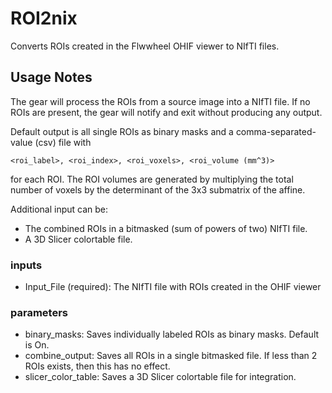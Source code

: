 # ROI2nix

Converts ROIs created in the Flwwheel OHIF viewer to NIfTI files.

## Usage Notes

The gear will process the ROIs from a source image into a NIfTI file. If no ROIs are present, the gear will notify and exit without producing any output.

Default output is all single ROIs as binary masks and a comma-separated-value (csv) file with

`<roi_label>, <roi_index>, <roi_voxels>, <roi_volume (mm^3)>`

for each ROI. The ROI volumes are generated by multiplying the total number of voxels by the determinant of the 3x3 submatrix of the affine.

Additional input can be:

* The combined ROIs in a bitmasked (sum of powers of two) NIfTI file.
* A 3D Slicer colortable file.

### inputs

* Input_File (required): The NIfTI file with ROIs created in the OHIF viewer

### parameters

* binary_masks: Saves individually labeled ROIs as binary masks. Default is On.
* combine_output: Saves all ROIs in a single bitmasked file. If less than 2 ROIs exists, then this has no effect.
* slicer_color_table: Saves a 3D Slicer colortable file for integration.